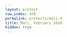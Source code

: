 ```yaml
---
layout: protest
row_index: 478
permalink: protests/mali-4
title: Mali, February 2018
hidden: true
---
```

